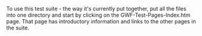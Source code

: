 To use this test suite - the way it's currently put together, put all the files into one directory and start by clicking on the GWF-Test-Pages-Index.htm page. That page has introductory information and links to the other pages in the suite. 
